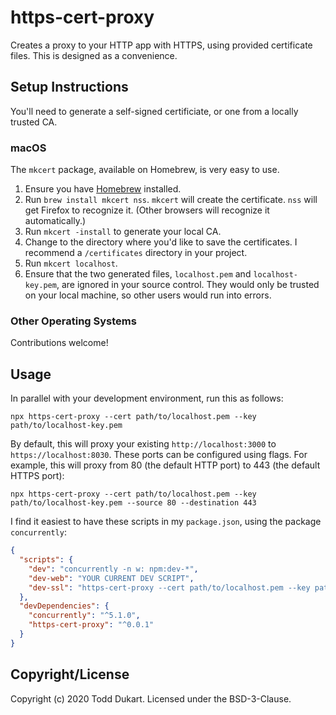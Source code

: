 # https-cert-proxy

Creates a proxy to your HTTP app with HTTPS, using provided certificate files. This is designed as a
convenience.

## Setup Instructions

You'll need to generate a self-signed certificiate, or one from a locally trusted CA.

### macOS

The `mkcert` package, available on Homebrew, is very easy to use.

1. Ensure you have [Homebrew](https://brew.sh) installed.
2. Run `brew install mkcert nss`. `mkcert` will create the certificate. `nss` will get Firefox to
   recognize it. (Other browsers will recognize it automatically.)
3. Run `mkcert -install` to generate your local CA.
4. Change to the directory where you'd like to save the certificates. I recommend a `/certificates`
   directory in your project.
5. Run `mkcert localhost`.
6. Ensure that the two generated files, `localhost.pem` and `localhost-key.pem`, are ignored in your
   source control. They would only be trusted on your local machine, so other users would run into
   errors.

### Other Operating Systems

Contributions welcome!

## Usage

In parallel with your development environment, run this as follows:

```shell script
npx https-cert-proxy --cert path/to/localhost.pem --key path/to/localhost-key.pem
```

By default, this will proxy your existing `http://localhost:3000` to `https://localhost:8030`. These
ports can be configured using flags. For example, this will proxy from 80 (the default HTTP port) to
443 (the default HTTPS port):

```shell script
npx https-cert-proxy --cert path/to/localhost.pem --key path/to/localhost-key.pem --source 80 --destination 443
```

I find it easiest to have these scripts in my `package.json`, using the package `concurrently`:

```json
{
  "scripts": {
    "dev": "concurrently -n w: npm:dev-*",
    "dev-web": "YOUR CURRENT DEV SCRIPT",
    "dev-ssl": "https-cert-proxy --cert path/to/localhost.pem --key path/to/localhost-key.pem"
  },
  "devDependencies": {
    "concurrently": "^5.1.0",
    "https-cert-proxy": "^0.0.1"
  }
}
```

## Copyright/License

Copyright (c) 2020 Todd Dukart. Licensed under the BSD-3-Clause.
